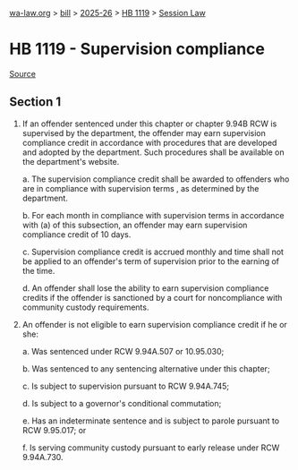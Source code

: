 [wa-law.org](/) > [bill](/bill/) > [2025-26](/bill/2025-26/) > [HB 1119](/bill/2025-26/hb/1119/) > [Session Law](/bill/2025-26/hb/1119/S.SL/)

# HB 1119 - Supervision compliance

[Source](http://lawfilesext.leg.wa.gov/biennium/2025-26/Pdf/Bills/Session%20Laws/House/1119-S.SL.pdf)

## Section 1
1. If an offender sentenced under this chapter or chapter 9.94B RCW is supervised by the department, the offender may earn supervision compliance credit in accordance with procedures that are developed and adopted by the department. Such procedures shall be available on the department's website.

    a. The supervision compliance credit shall be awarded to offenders who are in compliance with supervision terms , as determined by the department.

    b. For each month in compliance with supervision terms in accordance with (a) of this subsection, an offender may earn supervision compliance credit of 10 days.

    c. Supervision compliance credit is accrued monthly and time shall not be applied to an offender's term of supervision prior to the earning of the time.

    d. An offender shall lose the ability to earn supervision compliance credits if the offender is sanctioned by a court for noncompliance with community custody requirements.

2. An offender is not eligible to earn supervision compliance credit if he or she:

    a. Was sentenced under RCW 9.94A.507 or 10.95.030;

    b. Was sentenced to any sentencing alternative under this chapter;

    c. Is subject to supervision pursuant to RCW 9.94A.745;

    d. Is subject to a governor's conditional commutation;

    e. Has an indeterminate sentence and is subject to parole pursuant to RCW 9.95.017; or

    f. Is serving community custody pursuant to early release under RCW 9.94A.730.
